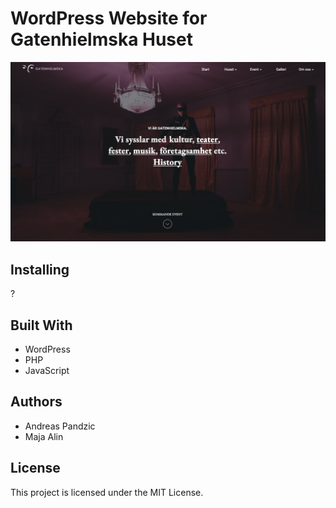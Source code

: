 # WordPress Website for Gatenhielmska Huset

![Image description](readme.png)

## Installing
?

## Built With
- WordPress
- PHP
- JavaScript

## Authors
- Andreas Pandzic
- Maja Alin

## License
This project is licensed under the MIT License.
